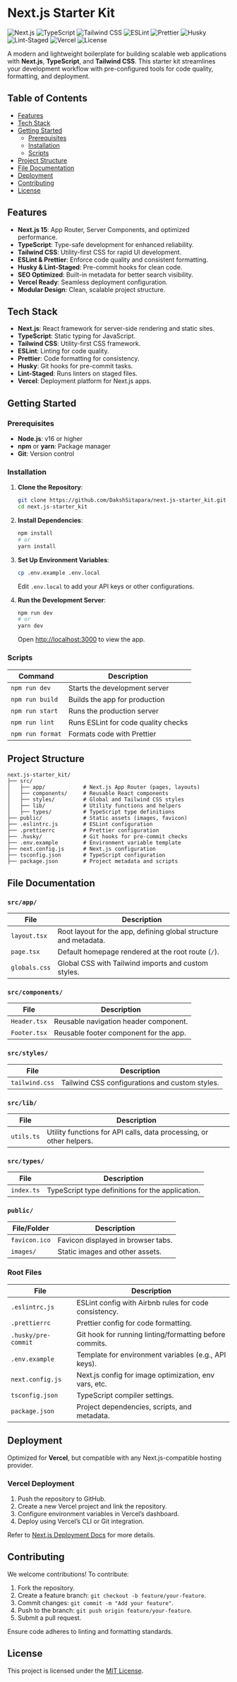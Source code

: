 # Next.js Starter Kit

![Next.js](https://img.shields.io/badge/Next.js-15.x-000000.svg?style=flat-square&logo=next.js)
![TypeScript](https://img.shields.io/badge/TypeScript-5.x-3178C6.svg?style=flat-square&logo=typescript)
![Tailwind CSS](https://img.shields.io/badge/Tailwind_CSS-3.x-38B2AC.svg?style=flat-square&logo=tailwind-css)
![ESLint](https://img.shields.io/badge/ESLint-8.x-4B32C3.svg?style=flat-square&logo=eslint)
![Prettier](https://img.shields.io/badge/Prettier-3.x-F7B93E.svg?style=flat-square&logo=prettier)
![Husky](https://img.shields.io/badge/Husky-8.x-000000.svg?style=flat-square)
![Lint-Staged](https://img.shields.io/badge/Lint--Staged-13.x-000000.svg?style=flat-square)
![Vercel](https://img.shields.io/badge/Vercel-Deploy-000000.svg?style=flat-square&logo=vercel)
![License](https://img.shields.io/badge/License-MIT-blue.svg?style=flat-square)

A modern and lightweight boilerplate for building scalable web applications with **Next.js**, **TypeScript**, and **Tailwind CSS**. This starter kit streamlines your development workflow with pre-configured tools for code quality, formatting, and deployment.

## Table of Contents

- [Features](#features)
- [Tech Stack](#tech-stack)
- [Getting Started](#getting-started)
  - [Prerequisites](#prerequisites)
  - [Installation](#installation)
  - [Scripts](#scripts)
- [Project Structure](#project-structure)
- [File Documentation](#file-documentation)
- [Deployment](#deployment)
- [Contributing](#contributing)
- [License](#license)

## Features

- **Next.js 15**: App Router, Server Components, and optimized performance.
- **TypeScript**: Type-safe development for enhanced reliability.
- **Tailwind CSS**: Utility-first CSS for rapid UI development.
- **ESLint & Prettier**: Enforce code quality and consistent formatting.
- **Husky & Lint-Staged**: Pre-commit hooks for clean code.
- **SEO Optimized**: Built-in metadata for better search visibility.
- **Vercel Ready**: Seamless deployment configuration.
- **Modular Design**: Clean, scalable project structure.

## Tech Stack

- **Next.js**: React framework for server-side rendering and static sites.
- **TypeScript**: Static typing for JavaScript.
- **Tailwind CSS**: Utility-first CSS framework.
- **ESLint**: Linting for code quality.
- **Prettier**: Code formatting for consistency.
- **Husky**: Git hooks for pre-commit tasks.
- **Lint-Staged**: Runs linters on staged files.
- **Vercel**: Deployment platform for Next.js apps.

## Getting Started

### Prerequisites

- **Node.js**: v16 or higher
- **npm** or **yarn**: Package manager
- **Git**: Version control

### Installation

1. **Clone the Repository**:
   ```bash
   git clone https://github.com/DakshSitapara/next.js-starter_kit.git
   cd next.js-starter_kit
   ```

2. **Install Dependencies**:
   ```bash
   npm install
   # or
   yarn install
   ```

3. **Set Up Environment Variables**:
   ```bash
   cp .env.example .env.local
   ```
   Edit `.env.local` to add your API keys or other configurations.

4. **Run the Development Server**:
   ```bash
   npm run dev
   # or
   yarn dev
   ```
   Open [http://localhost:3000](http://localhost:3000) to view the app.

### Scripts

| Command         | Description                              |
|-----------------|------------------------------------------|
| `npm run dev`   | Starts the development server            |
| `npm run build` | Builds the app for production            |
| `npm run start` | Runs the production server               |
| `npm run lint`  | Runs ESLint for code quality checks      |
| `npm run format`| Formats code with Prettier               |

## Project Structure

```plaintext
next.js-starter_kit/
├── src/
│   ├── app/            # Next.js App Router (pages, layouts)
│   ├── components/     # Reusable React components
│   ├── styles/         # Global and Tailwind CSS styles
│   ├── lib/            # Utility functions and helpers
│   ├── types/          # TypeScript type definitions
├── public/             # Static assets (images, favicon)
├── .eslintrc.js        # ESLint configuration
├── .prettierrc         # Prettier configuration
├── .husky/             # Git hooks for pre-commit checks
├── .env.example        # Environment variable template
├── next.config.js      # Next.js configuration
├── tsconfig.json       # TypeScript configuration
├── package.json        # Project metadata and scripts
```

## File Documentation

### `src/app/`

| File            | Description                                                                 |
|-----------------|-----------------------------------------------------------------------------|
| `layout.tsx`    | Root layout for the app, defining global structure and metadata.            |
| `page.tsx`      | Default homepage rendered at the root route (`/`).                          |
| `globals.css`   | Global CSS with Tailwind imports and custom styles.                         |

### `src/components/`

| File            | Description                                                                 |
|-----------------|-----------------------------------------------------------------------------|
| `Header.tsx`    | Reusable navigation header component.                                       |
| `Footer.tsx`    | Reusable footer component for the app.                                      |

### `src/styles/`

| File            | Description                                                                 |
|-----------------|-----------------------------------------------------------------------------|
| `tailwind.css`  | Tailwind CSS configurations and custom styles.                              |

### `src/lib/`

| File            | Description                                                                 |
|-----------------|-----------------------------------------------------------------------------|
| `utils.ts`      | Utility functions for API calls, data processing, or other helpers.         |

### `src/types/`

| File            | Description                                                                 |
|-----------------|-----------------------------------------------------------------------------|
| `index.ts`      | TypeScript type definitions for the application.                            |

### `public/`

| File/Folder     | Description                                                                 |
|-----------------|-----------------------------------------------------------------------------|
| `favicon.ico`   | Favicon displayed in browser tabs.                                          |
| `images/`       | Static images and other assets.                                             |

### Root Files

| File              | Description                                                                 |
|-------------------|-----------------------------------------------------------------------------|
| `.eslintrc.js`    | ESLint config with Airbnb rules for code consistency.                       |
| `.prettierrc`     | Prettier config for code formatting.                                        |
| `.husky/pre-commit` | Git hook for running linting/formatting before commits.                    |
| `.env.example`    | Template for environment variables (e.g., API keys).                        |
| `next.config.js`  | Next.js config for image optimization, env vars, etc.                       |
| `tsconfig.json`   | TypeScript compiler settings.                                               |
| `package.json`    | Project dependencies, scripts, and metadata.                                |

## Deployment

Optimized for **Vercel**, but compatible with any Next.js-compatible hosting provider.

### Vercel Deployment

1. Push the repository to GitHub.
2. Create a new Vercel project and link the repository.
3. Configure environment variables in Vercel’s dashboard.
4. Deploy using Vercel’s CLI or Git integration.

Refer to [Next.js Deployment Docs](https://nextjs.org/docs/deployment) for more details.

## Contributing

We welcome contributions! To contribute:

1. Fork the repository.
2. Create a feature branch: `git checkout -b feature/your-feature`.
3. Commit changes: `git commit -m "Add your feature"`.
4. Push to the branch: `git push origin feature/your-feature`.
5. Submit a pull request.

Ensure code adheres to linting and formatting standards.

## License

This project is licensed under the [MIT License](LICENSE).